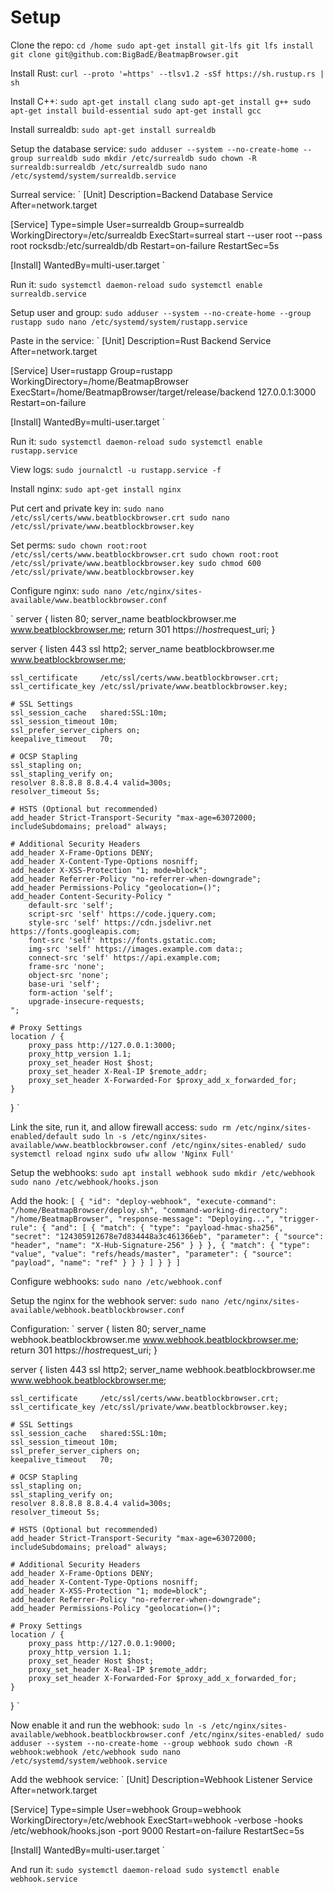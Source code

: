 # Setup

Clone the repo:
`
cd /home
sudo apt-get install git-lfs
git lfs install
git clone git@github.com:BigBadE/BeatmapBrowser.git
`

Install Rust: 
`curl --proto '=https' --tlsv1.2 -sSf https://sh.rustup.rs | sh`

Install C++:
`
sudo apt-get install clang
sudo apt-get install g++
sudo apt-get install build-essential
sudo apt-get install gcc
`

Install surrealdb:
`
sudo apt-get install surrealdb
`

Setup the database service:
`
sudo adduser --system --no-create-home --group surrealdb
sudo mkdir /etc/surrealdb
sudo chown -R surrealdb:surrealdb /etc/surrealdb
sudo nano /etc/systemd/system/surrealdb.service
`

Surreal service:
`
[Unit]
Description=Backend Database Service
After=network.target

[Service]
Type=simple
User=surrealdb
Group=surrealdb
WorkingDirectory=/etc/surrealdb
ExecStart=surreal start --user root --pass root rocksdb:/etc/surrealdb/db
Restart=on-failure
RestartSec=5s

[Install]
WantedBy=multi-user.target
`

Run it:
`
sudo systemctl daemon-reload
sudo systemctl enable surrealdb.service
`

Setup user and group:
`
sudo adduser --system --no-create-home --group rustapp
sudo nano /etc/systemd/system/rustapp.service
`

Paste in the service:
`
[Unit]
Description=Rust Backend Service
After=network.target

[Service]
User=rustapp
Group=rustapp
WorkingDirectory=/home/BeatmapBrowser
ExecStart=/home/BeatmapBrowser/target/release/backend 127.0.0.1:3000
Restart=on-failure

[Install]
WantedBy=multi-user.target
`

Run it:
`
sudo systemctl daemon-reload
sudo systemctl enable rustapp.service
`

View logs:
`
sudo journalctl -u rustapp.service -f
`

Install nginx:
`
sudo apt-get install nginx
`

Put cert and private key in:
`
sudo nano /etc/ssl/certs/www.beatblockbrowser.crt
sudo nano /etc/ssl/private/www.beatblockbrowser.key
`

Set perms:
`
sudo chown root:root /etc/ssl/certs/www.beatblockbrowser.crt
sudo chown root:root /etc/ssl/private/www.beatblockbrowser.key
sudo chmod 600 /etc/ssl/private/www.beatblockbrowser.key
`

Configure nginx:
`
sudo nano /etc/nginx/sites-available/www.beatblockbrowser.conf
`

`
server {
    listen 80;
    server_name beatblockbrowser.me www.beatblockbrowser.me;
    return 301 https://$host$request_uri;
}

server {
    listen 443 ssl http2;
    server_name beatblockbrowser.me www.beatblockbrowser.me;

    ssl_certificate     /etc/ssl/certs/www.beatblockbrowser.crt;
    ssl_certificate_key /etc/ssl/private/www.beatblockbrowser.key;

    # SSL Settings
    ssl_session_cache   shared:SSL:10m;
    ssl_session_timeout 10m;
    ssl_prefer_server_ciphers on;
    keepalive_timeout   70;

    # OCSP Stapling
    ssl_stapling on;
    ssl_stapling_verify on;
    resolver 8.8.8.8 8.8.4.4 valid=300s;
    resolver_timeout 5s;

    # HSTS (Optional but recommended)
    add_header Strict-Transport-Security "max-age=63072000; includeSubdomains; preload" always;

    # Additional Security Headers
    add_header X-Frame-Options DENY;
    add_header X-Content-Type-Options nosniff;
    add_header X-XSS-Protection "1; mode=block";
    add_header Referrer-Policy "no-referrer-when-downgrade";
    add_header Permissions-Policy "geolocation=()";
    add_header Content-Security-Policy "
        default-src 'self';
        script-src 'self' https://code.jquery.com;
        style-src 'self' https://cdn.jsdelivr.net https://fonts.googleapis.com;
        font-src 'self' https://fonts.gstatic.com;
        img-src 'self' https://images.example.com data:;
        connect-src 'self' https://api.example.com;
        frame-src 'none';
        object-src 'none';
        base-uri 'self';
        form-action 'self';
        upgrade-insecure-requests;
    ";

    # Proxy Settings
    location / {
        proxy_pass http://127.0.0.1:3000;
        proxy_http_version 1.1;
        proxy_set_header Host $host;
        proxy_set_header X-Real-IP $remote_addr;
        proxy_set_header X-Forwarded-For $proxy_add_x_forwarded_for;
    }
}
`

Link the site, run it, and allow firewall access:
`
sudo rm /etc/nginx/sites-enabled/default
sudo ln -s /etc/nginx/sites-available/www.beatblockbrowser.conf /etc/nginx/sites-enabled/
sudo systemctl reload nginx
sudo ufw allow 'Nginx Full'
`

Setup the webhooks:
`
sudo apt install webhook
sudo mkdir /etc/webhook
sudo nano /etc/webhook/hooks.json
`

Add the hook:
`
[
  {
    "id": "deploy-webhook",
    "execute-command": "/home/BeatmapBrowser/deploy.sh",
    "command-working-directory": "/home/BeatmapBrowser",
    "response-message": "Deploying...",
    "trigger-rule": {
      "and": [
      {
        "match": {
          "type": "payload-hmac-sha256",
          "secret": "124305912678e7d834448a3c461366eb",
          "parameter": {
            "source": "header",
            "name": "X-Hub-Signature-256"
          }
        }
      },
      {
        "match": {
          "type": "value",
          "value": "refs/heads/master",
          "parameter": {
            "source": "payload",
            "name": "ref"
          }
        }
      }
      ]
    }
  }
]
`

Configure webhooks:
`
sudo nano /etc/webhook.conf
`

Setup the nginx for the webhook server:
`
sudo nano /etc/nginx/sites-available/webhook.beatblockbrowser.conf
`

Configuration:
`
server {
    listen 80;
    server_name webhook.beatblockbrowser.me www.webhook.beatblockbrowser.me;
    return 301 https://$host$request_uri;
}

server {
    listen 443 ssl http2;
    server_name webhook.beatblockbrowser.me www.webhook.beatblockbrowser.me;

    ssl_certificate     /etc/ssl/certs/www.beatblockbrowser.crt;
    ssl_certificate_key /etc/ssl/private/www.beatblockbrowser.key;

    # SSL Settings
    ssl_session_cache   shared:SSL:10m;
    ssl_session_timeout 10m;
    ssl_prefer_server_ciphers on;
    keepalive_timeout   70;

    # OCSP Stapling
    ssl_stapling on;
    ssl_stapling_verify on;
    resolver 8.8.8.8 8.8.4.4 valid=300s;
    resolver_timeout 5s;

    # HSTS (Optional but recommended)
    add_header Strict-Transport-Security "max-age=63072000; includeSubdomains; preload" always;

    # Additional Security Headers
    add_header X-Frame-Options DENY;
    add_header X-Content-Type-Options nosniff;
    add_header X-XSS-Protection "1; mode=block";
    add_header Referrer-Policy "no-referrer-when-downgrade";
    add_header Permissions-Policy "geolocation=()";

    # Proxy Settings
    location / {
        proxy_pass http://127.0.0.1:9000;
        proxy_http_version 1.1;
        proxy_set_header Host $host;
        proxy_set_header X-Real-IP $remote_addr;
        proxy_set_header X-Forwarded-For $proxy_add_x_forwarded_for;
    }
}
`

Now enable it and run the webhook:
`
sudo ln -s /etc/nginx/sites-available/webhook.beatblockbrowser.conf /etc/nginx/sites-enabled/
sudo adduser --system --no-create-home --group webhook
sudo chown -R webhook:webhook /etc/webhook
sudo nano /etc/systemd/system/webhook.service
`

Add the webhook service:
`
[Unit]
Description=Webhook Listener Service
After=network.target

[Service]
Type=simple
User=webhook
Group=webhook
WorkingDirectory=/etc/webhook
ExecStart=webhook -verbose -hooks /etc/webhook/hooks.json -port 9000
Restart=on-failure
RestartSec=5s

[Install]
WantedBy=multi-user.target
`

And run it:
`
sudo systemctl daemon-reload
sudo systemctl enable webhook.service
`